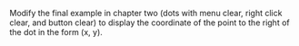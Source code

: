 Modify the final example in chapter two (dots with menu clear, right click clear, and button clear) to display the coordinate of the point to the right of the dot in the form (x, y).
